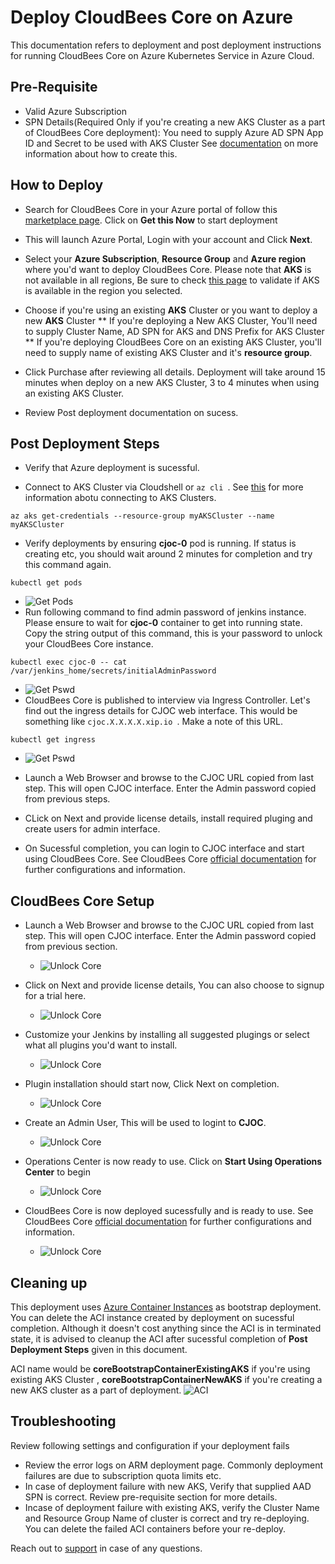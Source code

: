 # Deploy CloudBees Core on Azure
This documentation refers to deployment and post deployment instructions for running CloudBees Core on Azure Kubernetes Service in Azure Cloud. 

## Pre-Requisite
* Valid Azure Subscription
* SPN Details(Required Only if you're creating a new AKS Cluster as a part of CloudBees Core deployment): You need to supply Azure AD SPN App ID and Secret to be used with AKS Cluster See [documentation](https://docs.microsoft.com/en-us/azure/container-service/kubernetes/container-service-kubernetes-service-principal) on more information about how to create this. 

 
 
 ## How to Deploy

* Search for CloudBees Core in your Azure portal of follow this [marketplace page](https://azuremarketplace.microsoft.com/en-us/marketplace/apps/cloudbees.cloudbees-core-preview?tab=Overview). Click on **Get this Now** to start deployment

* This will launch Azure Portal, Login with your account and Click **Next**. 

* Select your **Azure Subscription**,  **Resource Group** and **Azure region** where you'd want to deploy CloudBees Core. Please note that **AKS** is not available in all regions, Be sure to check [this page](https://azure.microsoft.com/en-us/global-infrastructure/services/?products=kubernetes-service&regions=all) to validate if AKS is available in the region you selected.

* Choose if you're using an existing **AKS** Cluster or you want to deploy a new **AKS** Cluster
  ** If you're deploying a New AKS Cluster, You'll need to supply Cluster Name, AD SPN for AKS and DNS Prefix for AKS Cluster
  ** If you're deploying CloudBees Core on an existing AKS Cluster, you'll need to supply name of existing AKS Cluster and it's **resource group**.
  
* Click Purchase after reviewing all details. Deployment will take around 15 minutes when deploy on a new AKS Cluster, 3 to 4 minutes when using an existing AKS Cluster.

* Review Post deployment documentation on sucess. 



## Post Deployment Steps

* Verify that Azure deployment is sucessful. 

* Connect to AKS Cluster via Cloudshell or  ```az cli ```. See [this](https://docs.microsoft.com/en-us/azure/aks/kubernetes-walkthrough#connect-to-the-cluster) for more information abotu connecting to AKS Clusters. 
 ```
az aks get-credentials --resource-group myAKSCluster --name myAKSCluster
 ```

* Verify deployments by ensuring **cjoc-0** pod is running. If status is creating etc, you should wait around 2 minutes for completion and try this command again. 
 ```
kubectl get pods
 ```
 *   ![Get Pods](images/get-pods.PNG)
* Run following command to find admin password of jenkins instance. Please ensure to wait for **cjoc-0** container to get into running state. Copy the string output of this command, this is your password to unlock your CloudBees Core instance. 
 ```
kubectl exec cjoc-0 -- cat /var/jenkins_home/secrets/initialAdminPassword
 ```
  *   ![Get Pswd](images/initialadminpassword.PNG)
* CloudBees Core is published to interview via Ingress Controller. Let's find out the ingress details for CJOC web interface. This would be something like  ```cjoc.X.X.X.X.xip.io ```. Make a note of this URL. 

 ```
 kubectl get ingress
 ```
   *   ![Get Pswd](images/get-ingress.PNG)
* Launch a Web Browser and browse to the CJOC URL copied from last step. This will open CJOC interface. Enter the Admin password copied from previous steps.

* CLick on Next and provide license details,  install required pluging and create users for admin interface. 

* On Sucessful completion, you can login to CJOC interface and start using CloudBees Core.  See CloudBees Core [official documentation](https://go.cloudbees.com/docs/cloudbees-core/cloud-intro/) for further configurations and information.


## CloudBees Core Setup

* Launch a Web Browser and browse to the CJOC URL copied from last step. This will open CJOC interface. Enter the Admin password copied from previous section.
  *   ![Unlock Core](images/unlock-jenkins.PNG)

* Click on Next and provide license details, You can also choose to signup for a trial here. 

  *   ![Unlock Core](images/license.PNG)
  
* Customize your Jenkins by installing all suggested plugings or select what all plugins you'd want to install. 

  *   ![Unlock Core](images/plugins.PNG)

* Plugin installation should start now, Click Next on completion. 

  *   ![Unlock Core](images/installingplugins.PNG)
  
* Create an Admin User, This will be used to logint to **CJOC**.
  *   ![Unlock Core](images/createadminuser.PNG)
  
* Operations Center is now ready to use. Click on **Start Using Operations Center** to begin
  *   ![Unlock Core](images/opscenterready.PNG)
  
* CloudBees Core is now deployed sucessfully and is ready to use. See CloudBees Core [official documentation](https://go.cloudbees.com/docs/cloudbees-core/cloud-intro/) for further configurations and information.
  *   ![Unlock Core](images/opscenterready.PNG)


## Cleaning up 
This deployment uses [Azure Container Instances](https://azure.microsoft.com/en-us/pricing/details/container-instances/) as bootstrap deployment. You can delete the ACI instance created by deployment on sucessful completion. Although it doesn't cost anything since the ACI is in terminated state, it is advised to cleanup the ACI after sucessful completion of **Post Deployment Steps** given in this document.

ACI name would be **coreBootstrapContainerExistingAKS** if you're using existing AKS Cluster , **coreBootstrapContainerNewAKS** if you're creating a new AKS cluster as a part of deployment.
![ACI](images/ACI.PNG)

## Troubleshooting
Review following settings and configuration if your  deployment fails

* Review the error logs on ARM deployment page. Commonly deployment failures are due to subscription quota limits etc.
* In case of deployment failure with new AKS, Verify that supplied AAD SPN is correct. Review pre-requisite section for more details.
* Incase of deployment failure with existing AKS, verify the Cluster Name and Resource Group Name of cluster is correct and try re-deploying. You can delete the failed ACI containers before your re-deploy. 

Reach out to [support](mailto:support@spektrasystems.com) in case of any questions. 
